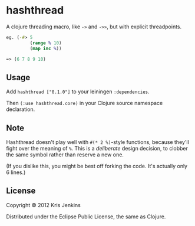 # hashthread

A clojure threading macro, like `->` and `->>`, but with explicit threadpoints.

```clojure
eg. (-#> 5
         (range % 10)
         (map inc %))

=> (6 7 8 9 10)
```

## Usage

Add `hashthread ["0.1.0"]` to your leiningen `:dependencies`.

Then `(:use hashthread.core)` in your Clojure source namespace declaration.

## Note

Hashthread doesn't play well with `#(* 2 %)`-style functions, because they'll
fight over the meaning of `%`.  This is a _deliberate_ design decision, to
clobber the same symbol rather than reserve a new one.

(If you dislike this, you might be best off forking the code. It's
actually only 6 lines.)

## License

Copyright © 2012 Kris Jenkins

Distributed under the Eclipse Public License, the same as Clojure.
